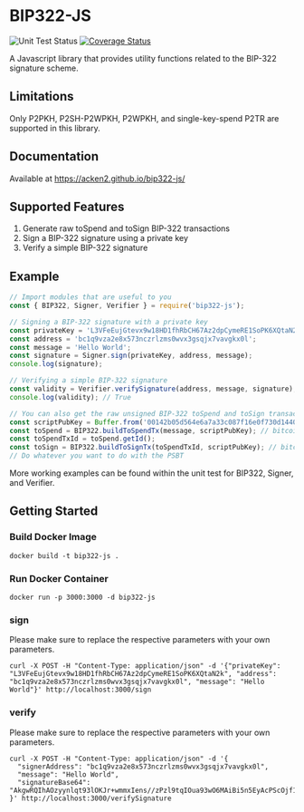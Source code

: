 # BIP322-JS

![Unit Test Status](https://github.com/ACken2/bip322-js/actions/workflows/unit_test.yml/badge.svg)
[![Coverage Status](https://coveralls.io/repos/github/ACken2/bip322-js/badge.svg?branch=main)](https://coveralls.io/github/ACken2/bip322-js?branch=main)

A Javascript library that provides utility functions related to the BIP-322 signature scheme.

## Limitations

Only P2PKH, P2SH-P2WPKH, P2WPKH, and single-key-spend P2TR are supported in this library.

## Documentation

Available at https://acken2.github.io/bip322-js/

## Supported Features

1. Generate raw toSpend and toSign BIP-322 transactions
2. Sign a BIP-322 signature using a private key
3. Verify a simple BIP-322 signature

## Example

```js
// Import modules that are useful to you
const { BIP322, Signer, Verifier } = require('bip322-js');

// Signing a BIP-322 signature with a private key
const privateKey = 'L3VFeEujGtevx9w18HD1fhRbCH67Az2dpCymeRE1SoPK6XQtaN2k';
const address = 'bc1q9vza2e8x573nczrlzms0wvx3gsqjx7vavgkx0l';
const message = 'Hello World';
const signature = Signer.sign(privateKey, address, message);
console.log(signature);

// Verifying a simple BIP-322 signature
const validity = Verifier.verifySignature(address, message, signature);
console.log(validity); // True

// You can also get the raw unsigned BIP-322 toSpend and toSign transaction directly
const scriptPubKey = Buffer.from('00142b05d564e6a7a33c087f16e0f730d1440123799d', 'hex');
const toSpend = BIP322.buildToSpendTx(message, scriptPubKey); // bitcoin.Transaction
const toSpendTxId = toSpend.getId();
const toSign = BIP322.buildToSignTx(toSpendTxId, scriptPubKey); // bitcoin.Psbt
// Do whatever you want to do with the PSBT
```

More working examples can be found within the unit test for BIP322, Signer, and Verifier.

## Getting Started
### Build Docker Image
```
docker build -t bip322-js .
```
### Run Docker Container
```
docker run -p 3000:3000 -d bip322-js
```
### sign  
Please make sure to replace the respective parameters with your own parameters.  
```
curl -X POST -H "Content-Type: application/json" -d '{"privateKey": "L3VFeEujGtevx9w18HD1fhRbCH67Az2dpCymeRE1SoPK6XQtaN2k", "address": "bc1q9vza2e8x573nczrlzms0wvx3gsqjx7vavgkx0l", "message": "Hello World"}' http://localhost:3000/sign
```
### verify
Please make sure to replace the respective parameters with your own parameters.  
```
curl -X POST -H "Content-Type: application/json" -d '{
  "signerAddress": "bc1q9vza2e8x573nczrlzms0wvx3gsqjx7vavgkx0l",
  "message": "Hello World",
  "signatureBase64": "AkgwRQIhAOzyynlqt93lOKJr+wmmxIens//zPzl9tqIOua93wO6MAiBi5n5EyAcPScOjf1lAqIUIQtr3zKNeavYabHyR8eGhowEhAsfxIAMZZEKUPYWI4BruhAQjzFT8FSFSajuFwrDL1Yhy"
}' http://localhost:3000/verifySignature
```